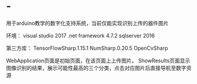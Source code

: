 # -
用于arduino教学的数字化支持系统，当前仅能实现识别上传的器件图片

环境：
visual studio 2017
.net framework 4.7.2
sqlserver 2016

第三方库：
TensorFlowSharp.1.15.1
NumSharp.0.20.5
OpenCvSharp

WebApplication页面是初始页面，在该页面上上传图片。
ShowResults页面显示图像识别的结果，展示可能性最高的三个分类，点击对应图片后直接导航至数字资源


